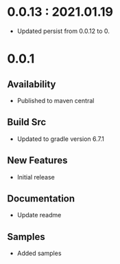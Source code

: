 # 0.0.13 : 2021.01.19
- Updated persist from 0.0.12 to 0.

# 0.0.1
## Availability
- Published to maven central

## Build Src
- Updated to gradle version 6.7.1

## New Features
- Initial release

## Documentation
- Update readme

## Samples
- Added samples
